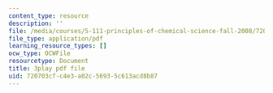 ```yaml
---
content_type: resource
description: ''
file: /media/courses/5-111-principles-of-chemical-science-fall-2008/720703cfc4e3a02c56935c613acd8b87_sQx1Y_CArYA.pdf
file_type: application/pdf
learning_resource_types: []
ocw_type: OCWFile
resourcetype: Document
title: 3play pdf file
uid: 720703cf-c4e3-a02c-5693-5c613acd8b87
---
```

